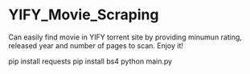 # YIFY_Movie_Scraping
Can easily find movie in YIFY torrent site by providing minumun rating, released year and number of pages to scan. Enjoy it!

pip install requests
pip install bs4
python main.py
